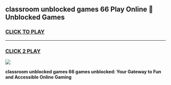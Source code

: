 
## classroom unblocked games 66 Play Online 👋 Unblocked Games
<h3>
<a href="https://premium.freeplayer.one?title=classroom_unblocked_games_66&ref=19F">CLICK TO PLAY</a></h3>
<hr>

<h3>
<a href="https://premium.freeplayer.one?title=classroom_unblocked_games_66&ref=19F">CLICK 2 PLAY</a>
  
</h3>

<a href="https://premium.freeplayer.one?title=classroom_unblocked_games_66&ref=19F"><img src="https://clearcache.store/games.png"></a>


**classroom unblocked games 66 games unblocked: Your Gateway to Fun and Accessible Online Gaming**
